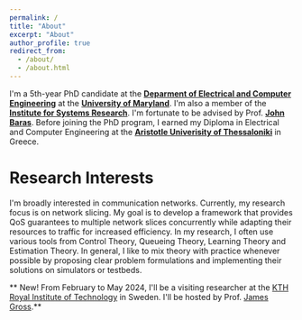 ```yaml
---
permalink: /
title: "About"
excerpt: "About"
author_profile: true
redirect_from: 
  - /about/
  - /about.html
---
```


I'm a 5th-year PhD candidate at the **[Deparment of Electrical and Computer Engineering](https://ece.umd.edu/)** at the **[University of Maryland](https://umd.edu/)**. I'm also a member of the **[Institute for Systems Research](https://isr.umd.edu/)**. I'm fortunate to be advised by Prof. **[John Baras](https://ece.umd.edu/clark/faculty/357/John-S-Baras)**. Before joining the PhD program, I earned my Diploma in Electrical and Computer Engineering  at the **[Aristotle Univerisity of Thessaloniki](https://www.auth.gr/en/university/)** in Greece.

# Research Interests

I'm broadly interested in communication networks. Currently, my research focus is on network slicing. My goal is to develop a framework that provides QoS guarantees to multiple network slices concurrently while adapting their resources to traffic for increased efficiency. In my research, I often use various tools from Control Theory, Queueing Theory, Learning Theory and Estimation Theory. In general, I like to mix theory with practice whenever possible by proposing clear problem formulations and implementing their solutions on simulators or testbeds. 

** New! From February to May 2024, I'll be a visiting researcher at the [KTH Royal Institute of Technology](https://www.kth.se/en) in Sweden. I'll be hosted by Prof. [James Gross](https://www.jamesgross.org/).**

